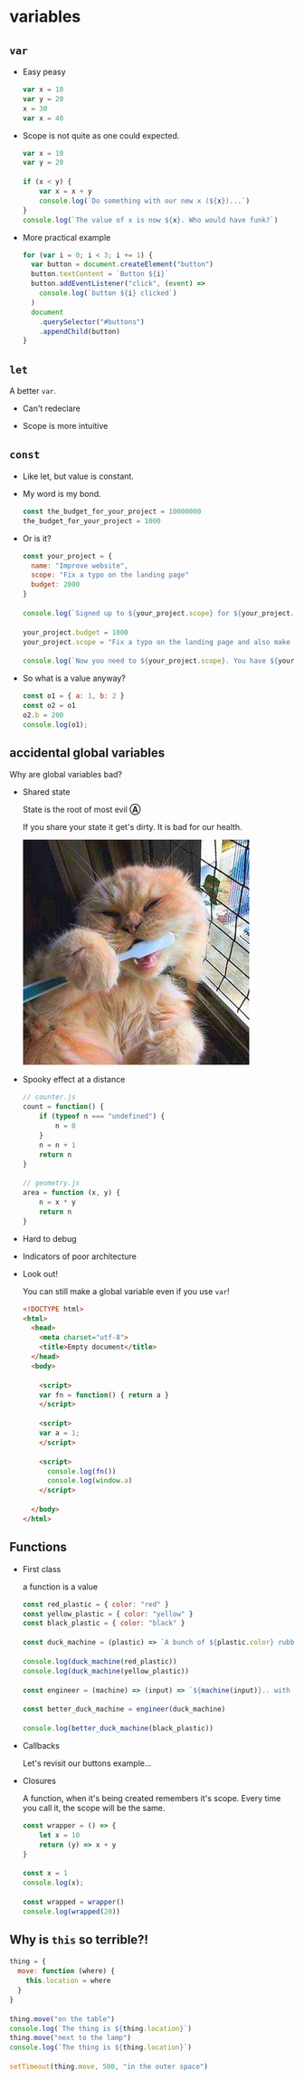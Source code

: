 # variables

## `var`

* Easy peasy

  ```javascript
  var x = 10
  var y = 20
  x = 30
  var x = 40
  ```

* Scope is not quite as one could expected.

  ```javascript
  var x = 10
  var y = 20

  if (x < y) {
      var x = x + y
      console.log(`Do something with our new x (${x})...`)
  }
  console.log(`The value of x is now ${x}. Who would have funk?`)
  ```

* More practical example

  ```javascript
  for (var i = 0; i < 3; i += 1) {
    var button = document.createElement("button")
    button.textContent = `Button ${i}`
    button.addEventListener("click", (event) =>
      console.log(`button ${i} clicked`)
    )
    document
      .querySelector("#buttons")
      .appendChild(button)
  }
  ```

  <div id="buttons"></div>

## `let`

A better `var`.

* Can't redeclare

* Scope is more intuitive

## `const`

* Like let, but value is constant.

* My word is my bond.

  ```javascript
  const the_budget_for_your_project = 10000000
  the_budget_for_your_project = 1000
  ```

* Or is it?

  ```javascript
  const your_project = {
    name: "Improve website",
    scope: "Fix a typo on the landing page"
    budget: 2000
  }

  console.log(`Signed up to ${your_project.scope} for ${your_project.budget}€`)

  your_project.budget = 1000
  your_project.scope = "Fix a typo on the landing page and also make it responsive, reactive, cloud connected, with better off-line first engagement and working on IE 4 running on our CEO's Windows CE device. Also the tax-and-accounting department has issues with the agile way you organically treated vertical integration with our enterprise IOT platform. We need more synergy here ASAP! Also please cross-pollinate our team IP."

  console.log(`Now you need to ${your_project.scope}. You have ${your_project.budget}€ to make it happen.`)
  ```

* So what is a value anyway?

  ```javascript
  const o1 = { a: 1, b: 2 }
  const o2 = o1
  o2.b = 200
  console.log(o1);
  ```

## accidental global variables

Why are global variables bad?

* Shared state

  State is the root of most evil **Ⓐ**

  If you share your state it get's dirty. It is bad for our health.

  ![how often do you share?](./cat-uses-my-toothbrush.jpg)

* Spooky effect at a distance

  ```javascript
  // counter.js
  count = function() {
      if (typeof n === "undefined") {
          n = 0
      }
      n = n + 1
      return n
  }

  // geometry.js
  area = function (x, y) {
      n = x * y
      return n
  }
  ```

* Hard to debug

* Indicators of poor architecture

* Look out!

  You can still make a global variable even if you use `var`!

  ```html
  <!DOCTYPE html>
  <html>
    <head>
      <meta charset="utf-8">
      <title>Empty document</title>
    </head>
    <body>

      <script>
      var fn = function() { return a }
      </script>

      <script>
      var a = 1;
      </script>

      <script>
        console.log(fn())
        console.log(window.a)
      </script>

    </body>
  </html>
  ```

## Functions

* First class

  a function is a value

  ```javascript
  const red_plastic = { color: "red" }
  const yellow_plastic = { color: "yellow" }
  const black_plastic = { color: "black" }

  const duck_machine = (plastic) => `A bunch of ${plastic.color} rubber ducks.`

  console.log(duck_machine(red_plastic))
  console.log(duck_machine(yellow_plastic))

  const engineer = (machine) => (input) => `${machine(input)}.. with a batman logo on them!`

  const better_duck_machine = engineer(duck_machine)

  console.log(better_duck_machine(black_plastic))
  ```

* Callbacks

  Let's revisit our buttons example...

* Closures

  A function, when it's being created remembers it's scope. Every time you call it, the scope will be the same.

  ```javascript
  const wrapper = () => {
      let x = 10
      return (y) => x + y
  }

  const x = 1
  console.log(x);

  const wrapped = wrapper()
  console.log(wrapped(20))
  ```

## Why is `this` so terrible?!

```javascript
thing = {
  move: function (where) {
    this.location = where
  }
}

thing.move("on the table")
console.log(`The thing is ${thing.location}`)
thing.move("next to the lamp")
console.log(`The thing is ${thing.location}`)

setTimeout(thing.move, 500, "in the outer space")
```
